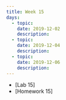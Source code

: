 ```yaml
---
title: Week 15
days:
  - topic: 
    date: 2019-12-02
    description: 
  - topic:
    date: 2019-12-04
    description: 
  - topic: 
    date: 2019-12-06
    description: 
---
```


- [Lab 15]
- [Homework 15]
